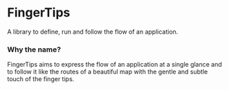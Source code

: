 # FingerTips

A library to define, run and follow the flow of an application.

### Why the name?

FingerTips aims to express the flow of an application at a single glance and to follow it like the routes of a beautiful map with the gentle and subtle touch of the finger tips.